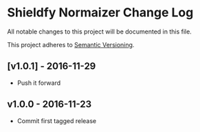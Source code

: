 # Shieldfy Normaizer Change Log

All notable changes to this project will be documented in this file.

This project adheres to [Semantic Versioning](CONTRIBUTING.md).


## [v1.0.1] - 2016-11-29
- Push it forward

## v1.0.0 - 2016-11-23
- Commit first tagged release

[v1.1.0]: https://github.com/shieldfy/normalizer/compare/v1.0.0...v1.0.1
